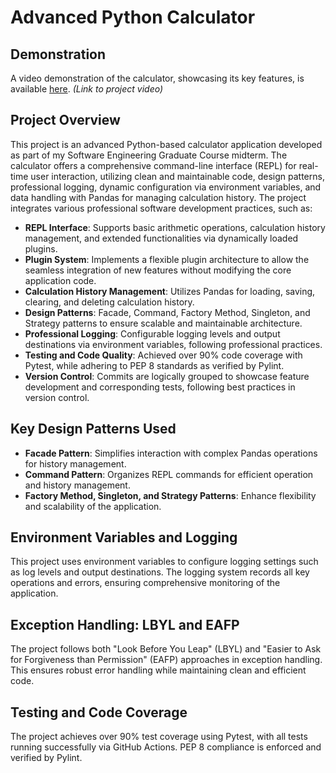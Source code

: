 # Advanced Python Calculator

## Demonstration

A video demonstration of the calculator, showcasing its key features, is available [here](#). *(Link to project video)*

## Project Overview

This project is an advanced Python-based calculator application developed as part of my Software Engineering Graduate Course midterm. The calculator offers a comprehensive command-line interface (REPL) for real-time user interaction, utilizing clean and maintainable code, design patterns, professional logging, dynamic configuration via environment variables, and data handling with Pandas for managing calculation history. The project integrates various professional software development practices, such as:

- **REPL Interface**: Supports basic arithmetic operations, calculation history management, and extended functionalities via dynamically loaded plugins.
- **Plugin System**: Implements a flexible plugin architecture to allow the seamless integration of new features without modifying the core application code.
- **Calculation History Management**: Utilizes Pandas for loading, saving, clearing, and deleting calculation history.
- **Design Patterns**: Facade, Command, Factory Method, Singleton, and Strategy patterns to ensure scalable and maintainable architecture.
- **Professional Logging**: Configurable logging levels and output destinations via environment variables, following professional practices.
- **Testing and Code Quality**: Achieved over 90% code coverage with Pytest, while adhering to PEP 8 standards as verified by Pylint.
- **Version Control**: Commits are logically grouped to showcase feature development and corresponding tests, following best practices in version control.
 

## Key Design Patterns Used

- **Facade Pattern**: Simplifies interaction with complex Pandas operations for history management.
- **Command Pattern**: Organizes REPL commands for efficient operation and history management.
- **Factory Method, Singleton, and Strategy Patterns**: Enhance flexibility and scalability of the application.

## Environment Variables and Logging

This project uses environment variables to configure logging settings such as log levels and output destinations. The logging system records all key operations and errors, ensuring comprehensive monitoring of the application.

## Exception Handling: LBYL and EAFP

The project follows both "Look Before You Leap" (LBYL) and "Easier to Ask for Forgiveness than Permission" (EAFP) approaches in exception handling. This ensures robust error handling while maintaining clean and efficient code.

## Testing and Code Coverage

The project achieves over 90% test coverage using Pytest, with all tests running successfully via GitHub Actions. PEP 8 compliance is enforced and verified by Pylint.